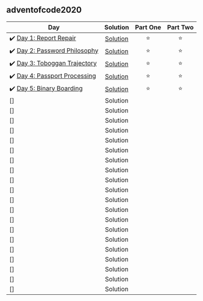 ## adventofcode2020

| Day | Solution | Part One | Part Two | 
|---|:---:|:---:|:---:|
|✔️ [Day 1: Report Repair](https://adventofcode.com/2020/day/1) | [Solution](https://github.com/tvigg/adventofcode2020/tree/main/day1) | ⭐️ | ⭐️ |
|✔️ [Day 2: Password Philosophy](https://adventofcode.com/2020/day/2) | [Solution](https://github.com/tvigg/adventofcode2020/tree/main/day2) | ⭐️ | ⭐️ |
|✔️ [Day 3: Toboggan Trajectory](https://adventofcode.com/2020/day/3) | [Solution](https://github.com/tvigg/adventofcode2020/tree/main/day3)  | ⭐️ | ⭐️ |
|✔️ [Day 4: Passport Processing](https://adventofcode.com/2020/day/4) | [Solution](https://github.com/tvigg/adventofcode2020/tree/main/day4) |  ⭐️ |  ⭐️ |
|✔️ [Day 5: Binary Boarding](https://adventofcode.com/2020/day/4) |  [Solution](https://github.com/tvigg/adventofcode2020/tree/main/day4)   | ⭐️ | ⭐️ |
| [] |  Solution  |  |  |
| [] |  Solution  |  |  |
| [] |  Solution  |  |  |
| [] |  Solution  |  |  |
| [] |  Solution  |  |  |
| [] |  Solution  |  |  |
| [] |  Solution  |  |  |
| [] |  Solution  |  |  |
| [] |  Solution  |  |  |
| [] |  Solution  |  |  |
| [] |  Solution  |  |  |
| [] |  Solution  |  |  |
| [] |  Solution  |  |  |
| [] |  Solution  |  |  |
| [] |  Solution  |  |  |
| [] |  Solution  |  |  |
| [] |  Solution  |  |  |
| [] |  Solution  |  |  |
| [] |  Solution  |  |  |
| [] |  Solution  |  |  |
